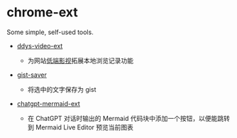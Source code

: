 # chrome-ext

Some simple, self-used tools.

- [ddys-video-ext](ddys-video-ext)
  - 为网站[低端影视](https://ddys.pro/)拓展本地浏览记录功能

- [gist-saver](gist-saver)
  - 将选中的文字保存为 gist
  
- [chatgpt-mermaid-ext](chatgpt-mermaid-ext)
  - 在 ChatGPT 对话时输出的 Mermaid 代码块中添加一个按钮，以便能跳转到 Mermaid Live Editor 预览当前图表
  